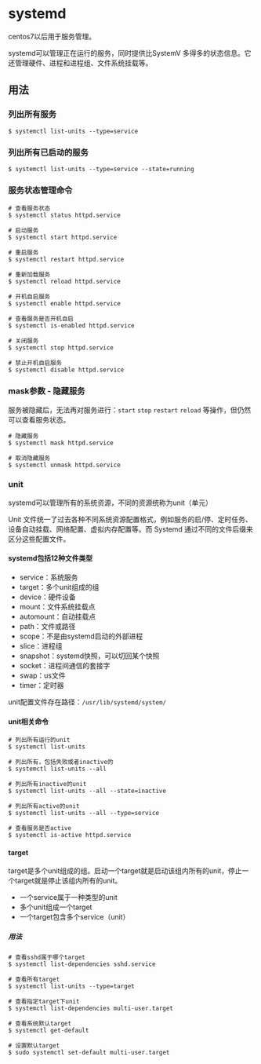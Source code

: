# systemd
centos7以后用于服务管理。  

systemd可以管理正在运行的服务，同时提供比SystemV 多得多的状态信息。它还管理硬件、进程和进程组、文件系统挂载等。

## 用法
### 列出所有服务
```
$ systemctl list-units --type=service
```

### 列出所有已启动的服务
```
$ systemctl list-units --type=service --state=running
```

### 服务状态管理命令
```
# 查看服务状态
$ systemctl status httpd.service

# 启动服务
$ systemctl start httpd.service

# 重启服务
$ systemctl restart httpd.service

# 重新加载服务
$ systemctl reload httpd.service

# 开机自启服务
$ systemctl enable httpd.service

# 查看服务是否开机自启
$ systemctl is-enabled httpd.service

# 关闭服务
$ systemctl stop httpd.service

# 禁止开机自启服务
$ systemctl disable httpd.service
```

### mask参数 - 隐藏服务
服务被隐藏后，无法再对服务进行：`start` `stop` `restart` `reload` 等操作，但仍然可以查看服务状态。

```
# 隐藏服务
$ systemctl mask httpd.service

# 取消隐藏服务
$ systemctl unmask httpd.service
```

### unit
systemd可以管理所有的系统资源，不同的资源统称为unit（单元）

Unit 文件统一了过去各种不同系统资源配置格式，例如服务的启/停、定时任务、设备自动挂载、网络配置、虚拟内存配置等。而 Systemd 通过不同的文件后缀来区分这些配置文件。

#### systemd包括12种文件类型
- service：系统服务
- target：多个unit组成的组
- device：硬件设备
- mount：文件系统挂载点
- automount：自动挂载点
- path：文件或路径
- scope：不是由systemd启动的外部进程
- slice：进程组
- snapshot：systemd快照，可以切回某个快照
- socket：进程间通信的套接字
- swap：us文件
- timer：定时器

unit配置文件存在路径：`/usr/lib/systemd/system/`

#### unit相关命令
```
# 列出所有运行的unit
$ systemctl list-units

# 列出所有，包括失败或者inactive的
$ systemctl list-units --all

# 列出所有inactive的unit
$ systemctl list-units --all --state=inactive

# 列出所有active的unit
$ systemctl list-units --all --type=service

# 查看服务是否active
$ systemctl is-active httpd.service
```

#### target
target是多个unit组成的组。启动一个target就是启动该组内所有的unit，停止一个target就是停止该组内所有的unit。
- 一个service属于一种类型的unit
- 多个unit组成一个target
- 一个target包含多个service（unit）

##### 用法
```
# 查看sshd属于哪个target
$ systemctl list-dependencies sshd.service

# 查看所有target
$ systemctl list-units --type=target

# 查看指定target下unit
$ systemctl list-dependencies multi-user.target

# 查看系统默认target
$ systemctl get-default

# 设置默认target
$ sudo systemctl set-default multi-user.target
```

